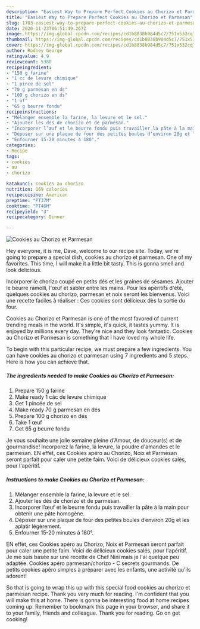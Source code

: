 ```yaml
---
description: "Easiest Way to Prepare Perfect Cookies au Chorizo et Parmesan"
title: "Easiest Way to Prepare Perfect Cookies au Chorizo et Parmesan"
slug: 1703-easiest-way-to-prepare-perfect-cookies-au-chorizo-et-parmesan
date: 2020-11-23T06:51:49.267Z
image: https://img-global.cpcdn.com/recipes/cd1b8838b984d5c7/751x532cq70/cookies-au-chorizo-et-parmesan-photo-principale-de-la-recette.jpg
thumbnail: https://img-global.cpcdn.com/recipes/cd1b8838b984d5c7/751x532cq70/cookies-au-chorizo-et-parmesan-photo-principale-de-la-recette.jpg
cover: https://img-global.cpcdn.com/recipes/cd1b8838b984d5c7/751x532cq70/cookies-au-chorizo-et-parmesan-photo-principale-de-la-recette.jpg
author: Rodney George
ratingvalue: 4.9
reviewcount: 5380
recipeingredient:
- "150 g farine"
- "1 cc de levure chimique"
- "1 pince de sel"
- "70 g parmesan en ds"
- "100 g chorizo en ds"
- "1 uf"
- "65 g beurre fondu"
recipeinstructions:
- "Mélanger ensemble la farine, la levure et le sel."
- "Ajouter les dés de chorizo et de parmesan."
- "Incorporer l’œuf et le beurre fondu puis travailler la pâte à la main pour obtenir une pâte homogène."
- "Déposer sur une plaque de four des petites boules d’environ 20g et les aplatir légèrement."
- "Enfourner 15-20 minutes à 180°."
categories:
- Recipe
tags:
- cookies
- au
- chorizo

katakunci: cookies au chorizo 
nutrition: 169 calories
recipecuisine: American
preptime: "PT37M"
cooktime: "PT46M"
recipeyield: "3"
recipecategory: Dinner

---
```



![Cookies au Chorizo et Parmesan](https://img-global.cpcdn.com/recipes/cd1b8838b984d5c7/751x532cq70/cookies-au-chorizo-et-parmesan-photo-principale-de-la-recette.jpg)

Hey everyone, it is me, Dave, welcome to our recipe site. Today, we're going to prepare a special dish, cookies au chorizo et parmesan. One of my favorites. This time, I will make it a little bit tasty. This is gonna smell and look delicious.

Incorporer le chorizo coupé en petits dés et les graines de sésames. Ajouter le beurre ramolli, l&#39;œuf et sabler entre les mains. Pour les apéritifs d&#39;été, quelques cookies au chorizo, parmesan et noix seront les bienvenus. Voici une recette faciles à réaliser : Ces cookies sont délicieux dès la sortie du four.

Cookies au Chorizo et Parmesan is one of the most favored of current trending meals in the world. It's simple, it's quick, it tastes yummy. It is enjoyed by millions every day. They're nice and they look fantastic. Cookies au Chorizo et Parmesan is something that I have loved my whole life.


To begin with this particular recipe, we must prepare a few ingredients. You can have cookies au chorizo et parmesan using 7 ingredients and 5 steps. Here is how you can achieve that.

<!--inarticleads1-->

##### The ingredients needed to make Cookies au Chorizo et Parmesan:

1. Prepare 150 g farine
1. Make ready 1 càc de levure chimique
1. Get 1 pincée de sel
1. Make ready 70 g parmesan en dés
1. Prepare 100 g chorizo en dés
1. Take 1 œuf
1. Get 65 g beurre fondu


Je vous souhaite une jolie semaine pleine d&#39;Amour, de douceur(s) et de gourmandise! Incorporez la farine, la levure, la poudre d&#39;amandes et le parmesan. EN effet, ces Cookies apéro au Chorizo, Noix et Parmesan seront parfait pour caler une petite faim. Voici de délicieux cookies salés, pour l&#39;apéritif. 

<!--inarticleads2-->

##### Instructions to make Cookies au Chorizo et Parmesan:

1. Mélanger ensemble la farine, la levure et le sel.
1. Ajouter les dés de chorizo et de parmesan.
1. Incorporer l’œuf et le beurre fondu puis travailler la pâte à la main pour obtenir une pâte homogène.
1. Déposer sur une plaque de four des petites boules d’environ 20g et les aplatir légèrement.
1. Enfourner 15-20 minutes à 180°.


EN effet, ces Cookies apéro au Chorizo, Noix et Parmesan seront parfait pour caler une petite faim. Voici de délicieux cookies salés, pour l&#39;apéritif. Je me suis basée sur une recette de Chef Nini mais je l&#39;ai quelque peu adaptée. Cookies apéro parmesan/chorizo - C secrets gourmands. De petits cookies apéro simples à préparer avec les enfants, une activité qu&#39;ils adorent! 

So that is going to wrap this up with this special food cookies au chorizo et parmesan recipe. Thank you very much for reading. I'm confident that you will make this at home. There is gonna be interesting food at home recipes coming up. Remember to bookmark this page in your browser, and share it to your family, friends and colleague. Thank you for reading. Go on get cooking!
